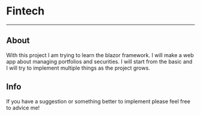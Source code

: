 # Fintech

-------------------------------------------------------------------------------------------------------------

## About

With this project I am trying to learn the blazor framework. I will make a web app about managing portfolios and securities. I will start from the basic and I will try
 to implement multiple things as the project grows.
 
 ## Info
 
 If you have a suggestion or something better to implement please feel free to advice me!
